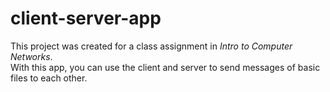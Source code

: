 # client-server-app
This project was created for a class assignment in *Intro to Computer Networks*.  
With this app, you can use the client and server to send messages of basic files to each other.
